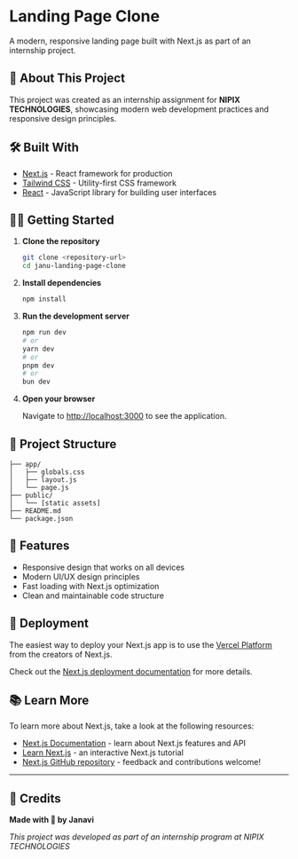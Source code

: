 # Landing Page Clone

A modern, responsive landing page built with Next.js as part of an internship project.

## 🚀 About This Project

This project was created as an internship assignment for **NIPIX TECHNOLOGIES**, showcasing modern web development practices and responsive design principles.

## 🛠️ Built With

- [Next.js](https://nextjs.org) - React framework for production
- [Tailwind CSS](https://tailwindcss.com) - Utility-first CSS framework
- [React](https://reactjs.org) - JavaScript library for building user interfaces

## 🏃‍♂️ Getting Started

1. **Clone the repository**
   ```bash
   git clone <repository-url>
   cd janu-landing-page-clone
   ```

2. **Install dependencies**
   ```bash
   npm install
   ```

3. **Run the development server**
   ```bash
   npm run dev
   # or
   yarn dev
   # or
   pnpm dev
   # or
   bun dev
   ```

4. **Open your browser**
   
   Navigate to [http://localhost:3000](http://localhost:3000) to see the application.

## 📁 Project Structure

```
├── app/
│   ├── globals.css
│   ├── layout.js
│   └── page.js
├── public/
│   └── [static assets]
├── README.md
└── package.json
```

## 🎯 Features

- Responsive design that works on all devices
- Modern UI/UX design principles
- Fast loading with Next.js optimization
- Clean and maintainable code structure

## 🚀 Deployment

The easiest way to deploy your Next.js app is to use the [Vercel Platform](https://vercel.com/new?utm_medium=default-template&filter=next.js&utm_source=create-next-app&utm_campaign=create-next-app-readme) from the creators of Next.js.

Check out the [Next.js deployment documentation](https://nextjs.org/docs/app/building-your-application/deploying) for more details.

## 📚 Learn More

To learn more about Next.js, take a look at the following resources:

- [Next.js Documentation](https://nextjs.org/docs) - learn about Next.js features and API
- [Learn Next.js](https://nextjs.org/learn) - an interactive Next.js tutorial
- [Next.js GitHub repository](https://github.com/vercel/next.js) - feedback and contributions welcome!

---

## 💜 Credits

**Made with 💜 by Janavi**

*This project was developed as part of an internship program at NIPIX TECHNOLOGIES*
